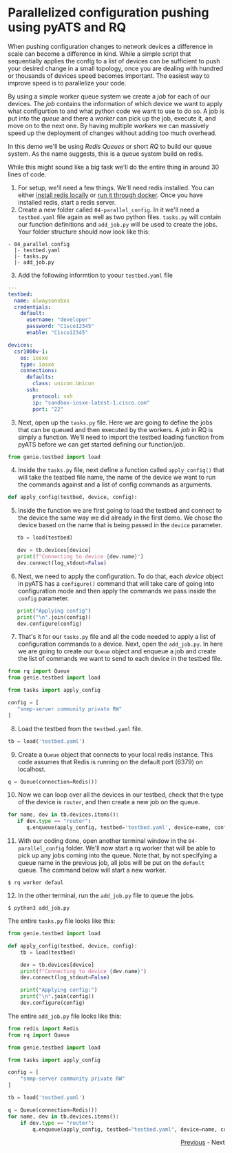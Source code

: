 # Parallelized configuration pushing using pyATS and RQ

When pushing configuration changes to network devices a difference in scale can become a difference in kind. While a simple script that sequentially applies the config to a list of devices can be sufficient to push your desired change in a small topology, once you are dealing with hundred or thousands of devices speed becomes important. The easiest way to improve speed is to parallelize your code.

By using a simple worker queue system we create a *job* for each of our devices. The *job* contains the information of which device we want to apply what configurtion to and what python code we want to use to do so. A job is put into the *queue* and there a *worker* can pick up the job, execute it, and move on to the next one. By having multiple *workers* we can massively speed up the deployment of changes without adding too much overhead. 

In this demo we'll be using *Redis Queues* or short *RQ* to build our queue system. As the name suggests, this is a queue system build on redis. 

While this might sound like a big task we'll do the entire thing in around 30 lines of code. 

1. For setup, we'll need a few things. We'll need redis installed. You can either [install redis locally](#todo) or [run it through docker](#todo). Once you have installed redis, start a redis server.
2. Create a new folder called `04-parallel_config`. In it we'll need a `testbed.yaml` file again as well as two python files. `tasks.py` will contain our function definitions and `add_job.py` will be used to create the jobs. Your folder structure should now look like this:
```
- 04_parallel_config
  |- testbed.yaml
  |- tasks.py
  |- add_job.py
```
3. Add the following informtion to yoour `testbed.yaml` file
```yaml
---
testbed:
  name: alwaysonsbxs
  credentials: 
    default:
      username: "developer"
      password: "C1sco12345"
      enable: "C1sco12345"

devices:
  csr1000v-1:
    os: iosxe
    type: iosxe
    connections:
      defaults:
        class: unicon.Unicon
      ssh:
        protocol: ssh
        ip: "sandbox-iosxe-latest-1.cisco.com"
        port: "22"
```
3. Next, open up the `tasks.py` file. Here we are going to define the jobs that can be queued and then executed by the workers. A *job* in RQ is simply a function. We'll need to import the testbed loading function from pyATS before we can get started defining our function/job.
```python
from genie.testbed import load
```
4. Inside the `tasks.py` file, next define a function called `apply_config()` that will take the testbed file name, the name of the device we want to run the commands against and a list of config commands as arguments. 
```python
def apply_config(testbed, device, config):
```
5. Inside the function we are first going to load the testbed and connect to the device the same way we did already in the first demo. We chose the device based on the name that is being passed in the `device` parameter.
```python
   tb = load(testbed)

   dev = tb.devices[device]
   print(f"Connecting to device {dev.name}")
   dev.connect(log_stdout=False)
```
6. Next, we need to apply the configuration. To do that, each *device* object in pyATS has a `configure()` command that will take care of going into configuration mode and then apply the commands we pass inside the `config` parameter.
```python
   print("Applying config")
   print("\n".join(config))
   dev.configure(config)
```
7. That's it for our `tasks.py` file and all the code needed to apply a list of configuration commands to a device. Next, open the `add_job.py`. In here we are going to create our `Queue` object and enqueue a job and create the list of commands we want to send to each device in the testbed file. 
```python
from rq import Queue
from genie.testbed import load

from tasks import apply_config

config = [
   "snmp-server community private RW"
]
```
8. Load the testbed from the `testbed.yaml` file.
```python
tb = load('testbed.yaml')
```
9. Create a `Queue` object that connects to your local redis instance. This code assumes that Redis is running on the default port (6379) on localhost.
```python
q = Queue(connection=Redis())
```
10. Now we can loop over all the devices in our testbed, check that the type of the device is `router`, and then create a new job on the queue. 
```python
for name, dev in tb.devices.items():
   if dev.type == "router":
      q.enqueue(apply_config, testbed='testbed.yaml', device=name, config=config)
```
11. With our coding done, open another terminal window in the `04-parallel_config` folder. We'll now start a rq worker that will be able to pick up any jobs coming into the queue. Note that, by not specifying a queue name in the previous job, all jobs will be put on the `default` queue. The command below will start a new worker.
```
$ rq worker defaul
```
12. In the other terminal, run the `add_job.py` file to queue the jobs.
```
$ python3 add_job.py
```

The entire `tasks.py` file looks like this:
```python
from genie.testbed import load

def apply_config(testbed, device, config):
    tb = load(testbed)

    dev = tb.devices[device]
    print(f"Connecting to device {dev.name}")
    dev.connect(log_stdout=False)

    print("Applying config:")
    print("\n".join(config))
    dev.configure(config)


```

The entire `add_job.py` file looks like this:

```python
from redis import Redis
from rq import Queue

from genie.testbed import load

from tasks import apply_config

config = [
    "snmp-server community private RW"
]

tb = load('testbed.yaml')

q = Queue(connection=Redis())
for name, dev in tb.devices.items():
    if dev.type == "router":
        q.enqueue(apply_config, testbed="testbed.yaml", device=name, config=config)
```

<div align="right">
   
   [Previous](../03-pyats_bgp/) - Next
</div>